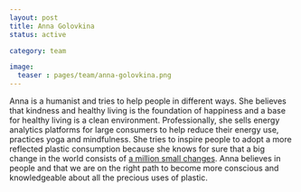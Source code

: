 ```yaml
---
layout: post
title: Anna Golovkina
status: active

category: team

image:
  teaser : pages/team/anna-golovkina.png
---
```


Anna is a humanist and tries to help people in different ways. She believes that kindness and healthy living is the foundation of happiness and a base for healthy living is a clean environment. Professionally, she sells energy analytics platforms for large consumers to help reduce their energy use, practices yoga and mindfulness. She tries to inspire people to adopt a more reflected plastic consumption because she knows for sure that a big change in the world consists of [a million small changes](https://www.thealternative.org.uk/dailyalternative/2017/8/16/its-so-not-enough-just-to-scare-people-about-climate-change). Anna believes in people and that we are on the right path to become more conscious and knowledgeable about all the precious uses of plastic.




